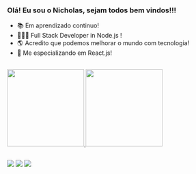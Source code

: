 ### Olá! Eu sou o Nicholas, sejam todos bem vindos!!!

- 📚 Em aprendizado continuo!
- 👨🏻‍💻 Full Stack Developer in Node.js !
- 🌎 Acredito que podemos melhorar o mundo com tecnologia!
- 📘 Me especializando em React.js!

##

<div align="left">
  <a href="https://github.com/Ugadin">
  <img height="180em" src="https://github-readme-stats.vercel.app/api?username=Ugadin&show_icons=true&theme=merko&include_all_commits=true&count_private=true"/>
  <img height="180em" src="https://github-readme-stats.vercel.app/api/top-langs/?username=Ugadin&layout=compact&langs_count=7&theme=merko"/>
</div>

  ##
  
  <div> 
  <a href="https://instagram.com/nicholas_ugadin" target="_blank"><img src="https://img.shields.io/badge/-Instagram-%23E4405F?style=for-the-badge&logo=instagram&logoColor=white" target="_blank"></a>
  <a href = "nicoborsato@gmail.com"><img src="https://img.shields.io/badge/-Gmail-%23333?style=for-the-badge&logo=gmail&logoColor=white" target="_blank"></a>
  <a href="https://www.linkedin.com/in/nicholas-ugadin" target="_blank"><img src="https://img.shields.io/badge/-LinkedIn-%230077B5?style=for-the-badge&logo=linkedin&logoColor=white" target="_blank"></a> 
 
</div>
